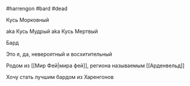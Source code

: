 #harrengon #bard #dead

Кусь Морковный

aka Кусь Мудрый aka Кусь Мертвый

Бард

Это я, да, невероятный и восхитительный

Родом из [[Мир Фей|мира фей]], региона называемым [[Арденвельд]]

Хочу стать лучшим бардом из Харенгонов
